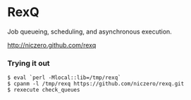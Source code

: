 # RexQ

Job queueing, scheduling, and asynchronous execution.

http://niczero.github.com/rexq

### Trying it out

```
$ eval `perl -Mlocal::lib=/tmp/rexq`
$ cpanm -l /tmp/rexq https://github.com/niczero/rexq.git
$ rexecute check_queues
```
